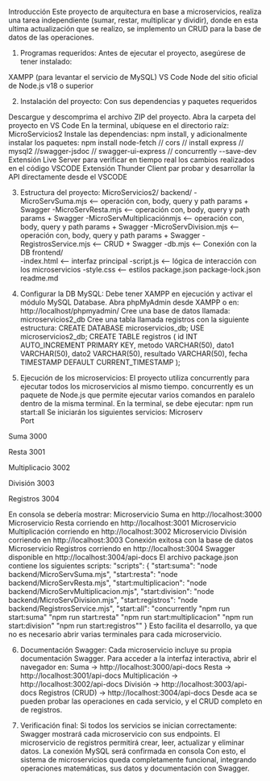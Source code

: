 Introducción 
Este proyecto de arquitectura en base a microservicios, realiza una tarea independiente (sumar, restar, multiplicar y dividir), donde en esta ultima actualización que se realizo, se implemento un CRUD para la base de datos de las operaciones. 

1. Programas requeridos: Antes de ejecutar el proyecto, asegúrese de tener instalado:

XAMPP (para levantar el servicio de MySQL)
VS Code 
Node del sitio oficial de Node.js v18 o superior

2. Instalación del proyecto: Con sus dependencias y paquetes requeridos 

Descargue y descomprima el archivo ZIP del proyecto.
Abra la carpeta del proyecto en VS Code
En la terminal, ubíquese en el directorio raíz:  MicroServicios2
Instale las dependencias: npm install, y adicionalmente instalar los paquetes: npm install node-fetch // cors // install express // mysql2 //swagger-jsdoc // swagger-ui-express // concurrently --save-dev
Extensión Live Server para verificar en tiempo real los cambios realizados en el código VSCODE
Extensión Thunder Client par probar y desarrollar la API directamente desde el VSCODE

3. Estructura del proyecto: 
MicroServicios2/
backend/
-MicroServSuma.mjs <-- operación con, body, query y path params + Swagger
-MicroServResta.mjs <--  operación con, body, query y path params + Swagger
-MicroServMultiplicaciónmjs <--  operación con, body, query y path params + Swagger
-MicroServDivision.mjs <--  operación con, body, query y path params + Swagger
-RegistrosService.mjs <-- CRUD + Swagger
-db.mjs <-- Conexión con la DB 
frontend/                
-index.html <-- interfaz principal
-script.js <-- lógica de interacción con los microservicios
-style.css <-- estilos
package.json
package-lock.json
readme.md

4. Configurar la DB MySQL: Debe tener XAMPP en ejecución y activar el módulo MySQL Database.
Abra phpMyAdmin desde XAMPP o en: http://localhost/phpmyadmin/
Cree una base de datos llamada: microservicios2_db
Cree una tabla llamada registros con la siguiente estructura:
CREATE DATABASE microservicios_db;
USE microservicios2_db;
CREATE TABLE registros (
  id INT AUTO_INCREMENT PRIMARY KEY,
  metodo VARCHAR(50),
  dato1 VARCHAR(50),
  dato2 VARCHAR(50),
  resultado VARCHAR(50),
  fecha TIMESTAMP DEFAULT CURRENT_TIMESTAMP
);

5. Ejecución de los microservicios: El proyecto utiliza concurrently para ejecutar todos los microservicios al mismo tiempo. concurrently es un paquete de Node.js que permite ejecutar varios comandos en paralelo dentro de la misma terminal.
En la terminal, se debe ejecutar: npm run start:all
Se iniciarán los siguientes servicios:
Microserv        
Port

Suma
3000

Resta
3001

Multiplicacio
3002

División
3003

Registros
3004

En consola se debería mostrar:
Microservicio Suma en http://localhost:3000
Microservicio Resta corriendo en http://localhost:3001
Microservicio Multiplicación corriendo en http://localhost:3002
Microservicio División corriendo en http://localhost:3003
Conexión exitosa con la base de datos
Microservicio Registros corriendo en http://localhost:3004
Swagger disponible en http://localhost:3004/api-docs
El archivo package.json contiene los siguientes scripts:
"scripts": {
  "start:suma": "node backend/MicroServSuma.mjs",
  "start:resta": "node backend/MicroServResta.mjs",
  "start:multiplicacion": "node backend/MicroServMultiplicacion.mjs",
  "start:division": "node backend/MicroServDivision.mjs",
  "start:registros": "node backend/RegistrosService.mjs",
  "start:all": "concurrently \"npm run start:suma\" \"npm run start:resta\" \"npm run start:multiplicacion\" \"npm run start:division\" \"npm run start:registros\""
}
Esto facilita el desarrollo, ya que no es necesario abrir varias terminales para cada microservicio.

6. Documentación Swagger: Cada microservicio incluye su propia documentación Swagger.
Para acceder a la interfaz interactiva, abrir el navegador en:
Suma → http://localhost:3000/api-docs
Resta → http://localhost:3001/api-docs
Multiplicación → http://localhost:3002/api-docs
División → http://localhost:3003/api-docs
Registros (CRUD) → http://localhost:3004/api-docs
Desde aca se pueden probar las operaciones en cada servicio, y el CRUD completo en de registros.

7. Verificación final: Si todos los servicios se inician correctamente:
Swagger mostrará cada microservicio con sus endpoints.
El microservicio de registros permitirá crear, leer, actualizar y eliminar datos.
La conexión MySQL será confirmada en consola
Con esto, el sistema de microservicios queda completamente funcional, integrando operaciones matemáticas, sus datos y documentación con Swagger.
